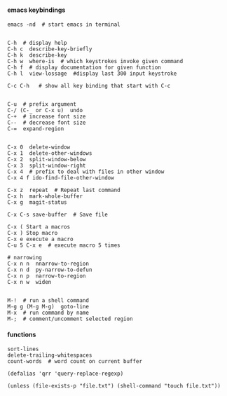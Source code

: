 ####  emacs keybindings

    emacs -nd  # start emacs in terminal


    C-h  # display help
    C-h c  describe-key-briefly
    C-h k  describe-key
    C-h w  where-is  # which keystrokes invoke given command
    C-h f  # display documentation for given function
    C-h l  view-lossage  #display last 300 input keystroke

    C-c C-h   # show all key binding that start with C-c


    C-u  # prefix argument
    C-/ (C-_ or C-x u)  undo
    C-+  # increase font size
    C--  # decrease font size
    C-=  expand-region


    C-x 0  delete-window
    C-x 1  delete-other-windows
    C-x 2  split-window-below
    C-x 3  split-window-right
    C-x 4  # prefix to deal with files in other window
    C-x 4 f ido-find-file-other-window

    C-x z  repeat  # Repeat last command
    C-x h  mark-whole-buffer
    C-x g  magit-status

    C-x C-s save-buffer  # Save file

    C-x ( Start a macros
    C-x ) Stop macro
    C-x e execute a macro
    C-u 5 C-x e  # execute macro 5 times

    # narrowing
    C-x n n  nnarrow-to-region
    C-x n d  py-narrow-to-defun
    C-x n p  narrow-to-region
    C-x n w  widen


    M-!  # run a shell command
    M-g g (M-g M-g)  goto-line
    M-x  # run command by name
    M-;  # comment/uncomment selected region


#### functions

    sort-lines
    delete-trailing-whitespaces
    count-words  # word count on current buffer

    (defalias 'qrr 'query-replace-regexp)

    (unless (file-exists-p "file.txt") (shell-command "touch file.txt"))
